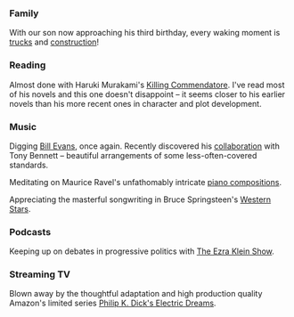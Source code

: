 ### Family

With our son now approaching his third birthday, every waking moment is [trucks](https://www.youtube.com/user/twentytrucks) and [construction](https://www.youtube.com/watch?v=LI-GA-tkajI)!


### Reading

Almost done with Haruki Murakami's [Killing Commendatore](http://www.harukimurakami.com/book/killing-commendatore-2). I've read most of his novels and this one doesn't disappoint – it seems closer to his earlier novels than his more recent ones in character and plot development.


### Music

Digging [Bill Evans](https://open.spotify.com/album/2zSAVheEFBPMuUozd6C9gt), once again. Recently discovered his [collaboration](https://open.spotify.com/album/7oviEOBGFIC09QpiWRnyFF) with Tony Bennett – beautiful arrangements of some less-often-covered standards.

Meditating on Maurice Ravel's unfathomably intricate [piano compositions](https://open.spotify.com/album/66ZlwcSXFuzedj7X18rCLI).

Appreciating the masterful songwriting in Bruce Springsteen's [Western Stars](https://open.spotify.com/album/6BhqPpIgY83rqoZ2L78Lte).


### Podcasts

Keeping up on debates in progressive politics with [The Ezra Klein Show](https://www.vox.com/ezra-klein-show-podcast). 


### Streaming TV

Blown away by the thoughtful adaptation and high production quality Amazon's limited series [Philip K. Dick's Electric Dreams](https://www.amazon.com/Philip-K-Dicks-Electric-Dreams/dp/B075NTXMN9).
